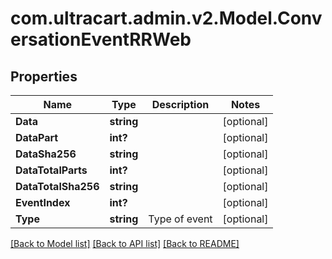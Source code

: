 # com.ultracart.admin.v2.Model.ConversationEventRRWeb
## Properties

Name | Type | Description | Notes
------------ | ------------- | ------------- | -------------
**Data** | **string** |  | [optional] 
**DataPart** | **int?** |  | [optional] 
**DataSha256** | **string** |  | [optional] 
**DataTotalParts** | **int?** |  | [optional] 
**DataTotalSha256** | **string** |  | [optional] 
**EventIndex** | **int?** |  | [optional] 
**Type** | **string** | Type of event | [optional] 


[[Back to Model list]](../README.md#documentation-for-models) [[Back to API list]](../README.md#documentation-for-api-endpoints) [[Back to README]](../README.md)

